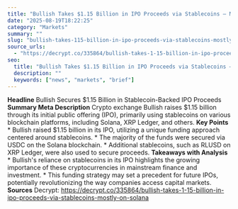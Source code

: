 ```yaml
---
title: "Bullish Takes $1.15 Billion in IPO Proceeds via Stablecoins — Mostly on Solana"
date: "2025-08-19T18:22:25"
category: "Markets"
summary: ""
slug: "bullish-takes-115-billion-in-ipo-proceeds-via-stablecoins-mostly-on-solana"
source_urls:
  - "https://decrypt.co/335864/bullish-takes-1-15-billion-in-ipo-proceeds-via-stablecoins-mostly-on-solana"
seo:
  title: "Bullish Takes $1.15 Billion in IPO Proceeds via Stablecoins — Mostly on Solana | Hash n Hedge"
  description: ""
  keywords: ["news", "markets", "brief"]
---
```

**Headline** Bullish Secures $1.15 Billion in Stablecoin-Backed IPO Proceeds  **Summary Meta Description** Crypto exchange Bullish raises $1.15 billion through its initial public offering (IPO), primarily using stablecoins on various blockchain platforms, including Solana, XRP Ledger, and others.  **Key Points**  * Bullish raised $1.15 billion in its IPO, utilizing a unique funding approach centered around stablecoins. * The majority of the funds were secured via USDC on the Solana blockchain. * Additional stablecoins, such as RLUSD on XRP Ledger, were also used to secure proceeds.  **Takeaways with Analysis**  * Bullish's reliance on stablecoins in its IPO highlights the growing importance of these cryptocurrencies in mainstream finance and investment. * This funding strategy may set a precedent for future IPOs, potentially revolutionizing the way companies access capital markets.  **Sources** Decrypt: https://decrypt.co/335864/bullish-takes-1-15-billion-in-ipo-proceeds-via-stablecoins-mostly-on-solana 

